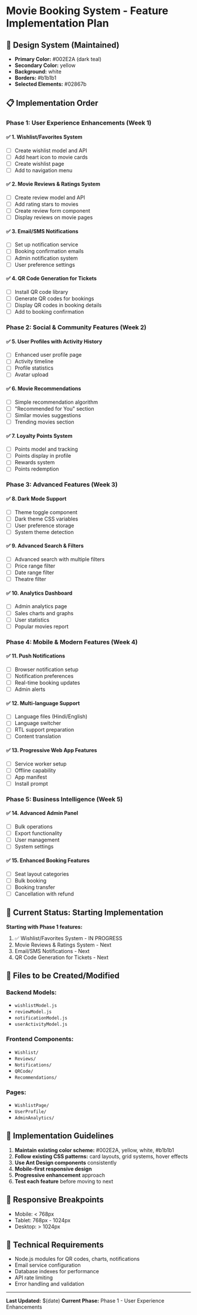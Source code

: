 # Movie Booking System - Feature Implementation Plan

## 🎨 Design System (Maintained)
- **Primary Color:** #002E2A (dark teal)
- **Secondary Color:** yellow
- **Background:** white
- **Borders:** #b1b1b1
- **Selected Elements:** #02867b

## 📋 Implementation Order

### **Phase 1: User Experience Enhancements (Week 1)**

#### ✅ 1. Wishlist/Favorites System
- [ ] Create wishlist model and API
- [ ] Add heart icon to movie cards
- [ ] Create wishlist page
- [ ] Add to navigation menu

#### ✅ 2. Movie Reviews & Ratings System
- [ ] Create review model and API
- [ ] Add rating stars to movies
- [ ] Create review form component
- [ ] Display reviews on movie pages

#### ✅ 3. Email/SMS Notifications
- [ ] Set up notification service
- [ ] Booking confirmation emails
- [ ] Admin notification system
- [ ] User preference settings

#### ✅ 4. QR Code Generation for Tickets
- [ ] Install QR code library
- [ ] Generate QR codes for bookings
- [ ] Display QR codes in booking details
- [ ] Add to booking confirmation

### **Phase 2: Social & Community Features (Week 2)**

#### ✅ 5. User Profiles with Activity History
- [ ] Enhanced user profile page
- [ ] Activity timeline
- [ ] Profile statistics
- [ ] Avatar upload

#### ✅ 6. Movie Recommendations
- [ ] Simple recommendation algorithm
- [ ] "Recommended for You" section
- [ ] Similar movies suggestions
- [ ] Trending movies section

#### ✅ 7. Loyalty Points System
- [ ] Points model and tracking
- [ ] Points display in profile
- [ ] Rewards system
- [ ] Points redemption

### **Phase 3: Advanced Features (Week 3)**

#### ✅ 8. Dark Mode Support
- [ ] Theme toggle component
- [ ] Dark theme CSS variables
- [ ] User preference storage
- [ ] System theme detection

#### ✅ 9. Advanced Search & Filters
- [ ] Advanced search with multiple filters
- [ ] Price range filter
- [ ] Date range filter
- [ ] Theatre filter

#### ✅ 10. Analytics Dashboard
- [ ] Admin analytics page
- [ ] Sales charts and graphs
- [ ] User statistics
- [ ] Popular movies report

### **Phase 4: Mobile & Modern Features (Week 4)**

#### ✅ 11. Push Notifications
- [ ] Browser notification setup
- [ ] Notification preferences
- [ ] Real-time booking updates
- [ ] Admin alerts

#### ✅ 12. Multi-language Support
- [ ] Language files (Hindi/English)
- [ ] Language switcher
- [ ] RTL support preparation
- [ ] Content translation

#### ✅ 13. Progressive Web App Features
- [ ] Service worker setup
- [ ] Offline capability
- [ ] App manifest
- [ ] Install prompt

### **Phase 5: Business Intelligence (Week 5)**

#### ✅ 14. Advanced Admin Panel
- [ ] Bulk operations
- [ ] Export functionality
- [ ] User management
- [ ] System settings

#### ✅ 15. Enhanced Booking Features
- [ ] Seat layout categories
- [ ] Bulk booking
- [ ] Booking transfer
- [ ] Cancellation with refund

## 🚀 Current Status: Starting Implementation

**Starting with Phase 1 features:**
1. ✅ Wishlist/Favorites System - IN PROGRESS
2. Movie Reviews & Ratings System - Next
3. Email/SMS Notifications - Next
4. QR Code Generation for Tickets - Next

## 📁 Files to be Created/Modified

### Backend Models:
- `wishlistModel.js`
- `reviewModel.js`
- `notificationModel.js`
- `userActivityModel.js`

### Frontend Components:
- `Wishlist/`
- `Reviews/`
- `Notifications/`
- `QRCode/`
- `Recommendations/`

### Pages:
- `WishlistPage/`
- `UserProfile/`
- `AdminAnalytics/`

## 🎯 Implementation Guidelines

1. **Maintain existing color scheme:** #002E2A, yellow, white, #b1b1b1
2. **Follow existing CSS patterns:** card layouts, grid systems, hover effects
3. **Use Ant Design components** consistently
4. **Mobile-first responsive design**
5. **Progressive enhancement** approach
6. **Test each feature** before moving to next

## 📱 Responsive Breakpoints
- Mobile: < 768px
- Tablet: 768px - 1024px
- Desktop: > 1024px

## 🔧 Technical Requirements
- Node.js modules for QR codes, charts, notifications
- Email service configuration
- Database indexes for performance
- API rate limiting
- Error handling and validation

---
**Last Updated:** $(date)
**Current Phase:** Phase 1 - User Experience Enhancements
